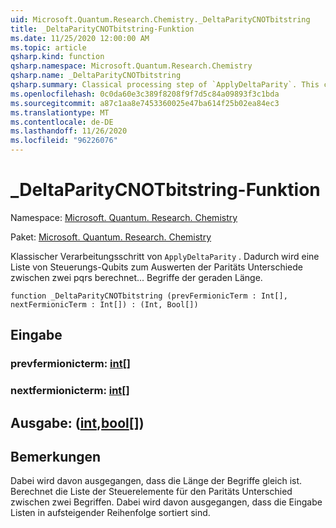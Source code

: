 ```yaml
---
uid: Microsoft.Quantum.Research.Chemistry._DeltaParityCNOTbitstring
title: _DeltaParityCNOTbitstring-Funktion
ms.date: 11/25/2020 12:00:00 AM
ms.topic: article
qsharp.kind: function
qsharp.namespace: Microsoft.Quantum.Research.Chemistry
qsharp.name: _DeltaParityCNOTbitstring
qsharp.summary: Classical processing step of `ApplyDeltaParity`. This computes a list of control qubits for evaluating parity difference between any two PQRS... terms of even length.
ms.openlocfilehash: 0c0da60e3c389f8208f9f7d5c84a09893f3c1bda
ms.sourcegitcommit: a87c1aa8e7453360025e47ba614f25b02ea84ec3
ms.translationtype: MT
ms.contentlocale: de-DE
ms.lasthandoff: 11/26/2020
ms.locfileid: "96226076"
---
```

# <a name="_deltaparitycnotbitstring-function"></a>_DeltaParityCNOTbitstring-Funktion

Namespace: [Microsoft. Quantum. Research. Chemistry](xref:Microsoft.Quantum.Research.Chemistry)

Paket: [Microsoft. Quantum. Research. Chemistry](https://nuget.org/packages/Microsoft.Quantum.Research.Chemistry)


Klassischer Verarbeitungsschritt von `ApplyDeltaParity` .
Dadurch wird eine Liste von Steuerungs-Qubits zum Auswerten der Paritäts Unterschiede zwischen zwei pqrs berechnet... Begriffe der geraden Länge.

```qsharp
function _DeltaParityCNOTbitstring (prevFermionicTerm : Int[], nextFermionicTerm : Int[]) : (Int, Bool[])
```


## <a name="input"></a>Eingabe

### <a name="prevfermionicterm--int"></a>prevfermionicterm: [int](xref:microsoft.quantum.lang-ref.int)[]




### <a name="nextfermionicterm--int"></a>nextfermionicterm: [int](xref:microsoft.quantum.lang-ref.int)[]





## <a name="output--intbool"></a>Ausgabe: ([int](xref:microsoft.quantum.lang-ref.int),[bool](xref:microsoft.quantum.lang-ref.bool)[])



## <a name="remarks"></a>Bemerkungen

Dabei wird davon ausgegangen, dass die Länge der Begriffe gleich ist.
Berechnet die Liste der Steuerelemente für den Paritäts Unterschied zwischen zwei Begriffen.
Dabei wird davon ausgegangen, dass die Eingabe Listen in aufsteigender Reihenfolge sortiert sind.